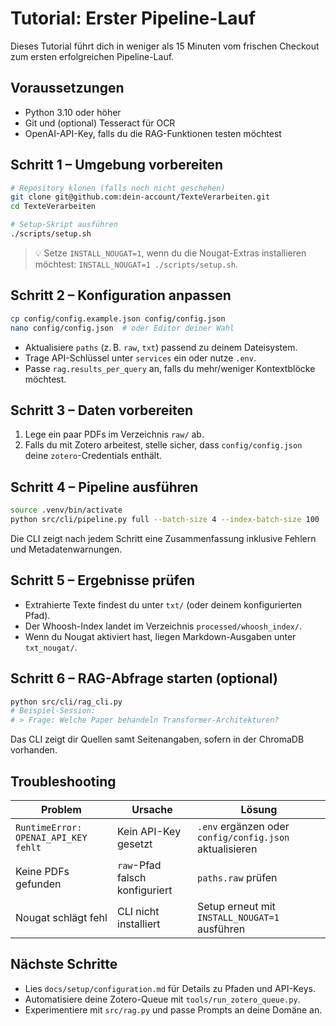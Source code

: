 # Tutorial: Erster Pipeline-Lauf

Dieses Tutorial führt dich in weniger als 15 Minuten vom frischen Checkout zum ersten erfolgreichen Pipeline-Lauf.

## Voraussetzungen
- Python 3.10 oder höher
- Git und (optional) Tesseract für OCR
- OpenAI-API-Key, falls du die RAG-Funktionen testen möchtest

## Schritt 1 – Umgebung vorbereiten
```bash
# Repository klonen (falls noch nicht geschehen)
git clone git@github.com:dein-account/TexteVerarbeiten.git
cd TexteVerarbeiten

# Setup-Skript ausführen
./scripts/setup.sh
```

> 💡 Setze `INSTALL_NOUGAT=1`, wenn du die Nougat-Extras installieren möchtest: `INSTALL_NOUGAT=1 ./scripts/setup.sh`.

## Schritt 2 – Konfiguration anpassen
```bash
cp config/config.example.json config/config.json
nano config/config.json  # oder Editor deiner Wahl
```

- Aktualisiere `paths` (z. B. `raw`, `txt`) passend zu deinem Dateisystem.
- Trage API-Schlüssel unter `services` ein oder nutze `.env`.
- Passe `rag.results_per_query` an, falls du mehr/weniger Kontextblöcke möchtest.

## Schritt 3 – Daten vorbereiten
1. Lege ein paar PDFs im Verzeichnis `raw/` ab.
2. Falls du mit Zotero arbeitest, stelle sicher, dass `config/config.json` deine `zotero`-Credentials enthält.

## Schritt 4 – Pipeline ausführen
```bash
source .venv/bin/activate
python src/cli/pipeline.py full --batch-size 4 --index-batch-size 100
```

Die CLI zeigt nach jedem Schritt eine Zusammenfassung inklusive Fehlern und Metadatenwarnungen.

## Schritt 5 – Ergebnisse prüfen
- Extrahierte Texte findest du unter `txt/` (oder deinem konfigurierten Pfad).
- Der Whoosh-Index landet im Verzeichnis `processed/whoosh_index/`.
- Wenn du Nougat aktiviert hast, liegen Markdown-Ausgaben unter `txt_nougat/`.

## Schritt 6 – RAG-Abfrage starten (optional)
```bash
python src/cli/rag_cli.py
# Beispiel-Session:
# > Frage: Welche Paper behandeln Transformer-Architekturen?
```

Das CLI zeigt dir Quellen samt Seitenangaben, sofern in der ChromaDB vorhanden.

## Troubleshooting
| Problem | Ursache | Lösung |
| --- | --- | --- |
| `RuntimeError: OPENAI_API_KEY fehlt` | Kein API-Key gesetzt | `.env` ergänzen oder `config/config.json` aktualisieren |
| Keine PDFs gefunden | `raw`-Pfad falsch konfiguriert | `paths.raw` prüfen | 
| Nougat schlägt fehl | CLI nicht installiert | Setup erneut mit `INSTALL_NOUGAT=1` ausführen |

## Nächste Schritte
- Lies `docs/setup/configuration.md` für Details zu Pfaden und API-Keys.
- Automatisiere deine Zotero-Queue mit `tools/run_zotero_queue.py`.
- Experimentiere mit `src/rag.py` und passe Prompts an deine Domäne an.
